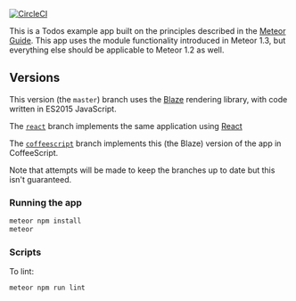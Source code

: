 [![CircleCI](https://circleci.com/gh/nguyengiabk/todos.svg?style=svg)](https://circleci.com/gh/nguyengiabk/todos)

This is a Todos example app built on the principles described in the [Meteor Guide](http://guide.meteor.com/structure.html). This app uses the module functionality introduced in Meteor 1.3, but everything else should be applicable to Meteor 1.2 as well.

## Versions

This version (the `master`) branch uses the [Blaze](http://guide.meteor.com/blaze.html) rendering library, with code written in ES2015 JavaScript.

The [`react`](https://github.com/meteor/todos/tree/react) branch implements the same application using [React](http://guide.meteor.com/react.html)

The [`coffeescript`](https://github.com/meteor/todos/tree/coffeescript) branch implements this (the Blaze) version of the app in CoffeeScript.

Note that attempts will be made to keep the branches up to date but this isn't guaranteed.

### Running the app

```bash
meteor npm install
meteor
```

### Scripts

To lint:

```bash
meteor npm run lint
```

